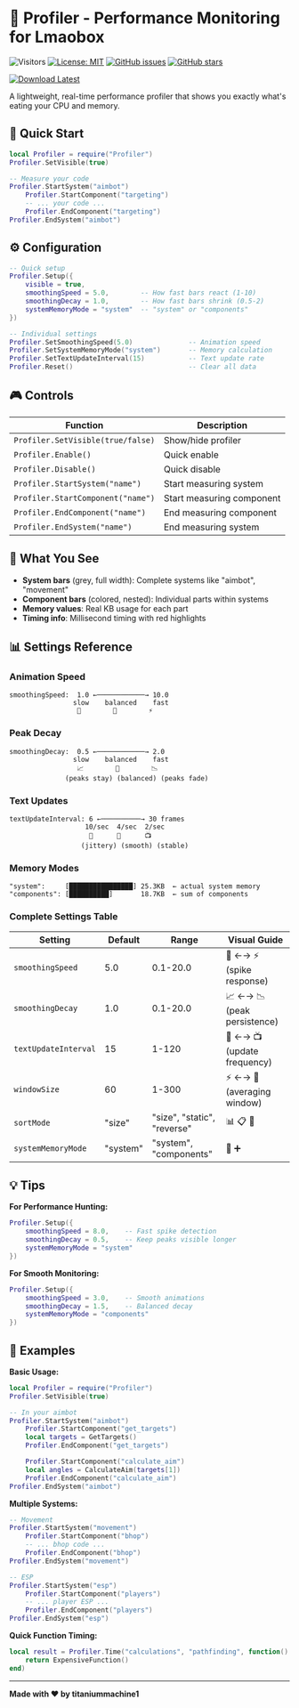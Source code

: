 # 🎯 Profiler - Performance Monitoring for Lmaobox

![Visitors](https://api.visitorbadge.io/api/visitors?path=https%3A%2F%2Fgithub.com%2Ftitaniummachine1%2FLmaobox_Profiler&label=Visitors&countColor=%23263759&style=plastic)
[![License: MIT](https://img.shields.io/badge/License-MIT-yellow.svg)](https://opensource.org/licenses/MIT)
[![GitHub issues](https://img.shields.io/github/issues/titaniummachine1/Lmaobox_Profiler.svg)](https://github.com/titaniummachine1/Lmaobox_Profiler/issues)
[![GitHub stars](https://img.shields.io/github/stars/titaniummachine1/Lmaobox_Profiler.svg)](https://github.com/titaniummachine1/Lmaobox_Profiler/stargazers)

[![Download Latest](https://img.shields.io/github/downloads/titaniummachine1/Lmaobox_Profiler/total.svg?style=for-the-badge&logo=download&label=Download%20Latest)](https://github.com/titaniummachine1/Lmaobox_Profiler/releases/latest/download/Profiler.lua)

A lightweight, real-time performance profiler that shows you exactly what's eating your CPU and memory.

## 🚀 Quick Start

```lua
local Profiler = require("Profiler")
Profiler.SetVisible(true)

-- Measure your code
Profiler.StartSystem("aimbot")
    Profiler.StartComponent("targeting")
    -- ... your code ...
    Profiler.EndComponent("targeting")
Profiler.EndSystem("aimbot")
```

## ⚙️ Configuration

```lua
-- Quick setup
Profiler.Setup({
    visible = true,
    smoothingSpeed = 5.0,        -- How fast bars react (1-10)
    smoothingDecay = 1.0,        -- How fast bars shrink (0.5-2)
    systemMemoryMode = "system"  -- "system" or "components"
})

-- Individual settings
Profiler.SetSmoothingSpeed(5.0)              -- Animation speed
Profiler.SetSystemMemoryMode("system")       -- Memory calculation
Profiler.SetTextUpdateInterval(15)           -- Text update rate
Profiler.Reset()                             -- Clear all data
```

## 🎮 Controls

| Function                          | Description               |
| --------------------------------- | ------------------------- |
| `Profiler.SetVisible(true/false)` | Show/hide profiler        |
| `Profiler.Enable()`               | Quick enable              |
| `Profiler.Disable()`              | Quick disable             |
| `Profiler.StartSystem("name")`    | Start measuring system    |
| `Profiler.StartComponent("name")` | Start measuring component |
| `Profiler.EndComponent("name")`   | End measuring component   |
| `Profiler.EndSystem("name")`      | End measuring system      |

## 🎨 What You See

- **System bars** (grey, full width): Complete systems like "aimbot", "movement"
- **Component bars** (colored, nested): Individual parts within systems
- **Memory values**: Real KB usage for each part
- **Timing info**: Millisecond timing with red highlights

## 📊 Settings Reference

### Animation Speed

```
smoothingSpeed:  1.0 ←────────────→ 10.0
                slow    balanced    fast
                 🐌        🎯        ⚡
```

### Peak Decay

```
smoothingDecay:  0.5 ←────────────→ 2.0
                slow    balanced    fast
                 📈        🎯        📉
              (peaks stay) (balanced) (peaks fade)
```

### Text Updates

```
textUpdateInterval: 6 ←──────────→ 30 frames
                   10/sec  4/sec  2/sec
                    📱      🎯      📺
                  (jittery) (smooth) (stable)
```

### Memory Modes

```
"system":     [████████████████] 25.3KB  ← actual system memory
"components": [██████████]       18.7KB  ← sum of components
```

### Complete Settings Table

| Setting              | Default  | Range                       | Visual Guide                |
| -------------------- | -------- | --------------------------- | --------------------------- |
| `smoothingSpeed`     | 5.0      | 0.1-20.0                    | 🐌 ←→ ⚡ (spike response)   |
| `smoothingDecay`     | 1.0      | 0.1-20.0                    | 📈 ←→ 📉 (peak persistence) |
| `textUpdateInterval` | 15       | 1-120                       | 📱 ←→ 📺 (update frequency) |
| `windowSize`         | 60       | 1-300                       | ⚡ ←→ 🧘 (averaging window) |
| `sortMode`           | "size"   | "size", "static", "reverse" | 📊 📋 🔄                    |
| `systemMemoryMode`   | "system" | "system", "components"      | 🎯 ➕                       |

## 💡 Tips

**For Performance Hunting:**

```lua
Profiler.Setup({
    smoothingSpeed = 8.0,    -- Fast spike detection
    smoothingDecay = 0.5,    -- Keep peaks visible longer
    systemMemoryMode = "system"
})
```

**For Smooth Monitoring:**

```lua
Profiler.Setup({
    smoothingSpeed = 3.0,    -- Smooth animations
    smoothingDecay = 1.5,    -- Balanced decay
    systemMemoryMode = "components"
})
```

## 📝 Examples

**Basic Usage:**

```lua
local Profiler = require("Profiler")
Profiler.SetVisible(true)

-- In your aimbot
Profiler.StartSystem("aimbot")
    Profiler.StartComponent("get_targets")
    local targets = GetTargets()
    Profiler.EndComponent("get_targets")

    Profiler.StartComponent("calculate_aim")
    local angles = CalculateAim(targets[1])
    Profiler.EndComponent("calculate_aim")
Profiler.EndSystem("aimbot")
```

**Multiple Systems:**

```lua
-- Movement
Profiler.StartSystem("movement")
    Profiler.StartComponent("bhop")
    -- ... bhop code ...
    Profiler.EndComponent("bhop")
Profiler.EndSystem("movement")

-- ESP
Profiler.StartSystem("esp")
    Profiler.StartComponent("players")
    -- ... player ESP ...
    Profiler.EndComponent("players")
Profiler.EndSystem("esp")
```

**Quick Function Timing:**

```lua
local result = Profiler.Time("calculations", "pathfinding", function()
    return ExpensiveFunction()
end)
```

---

**Made with ❤️ by titaniummachine1**
